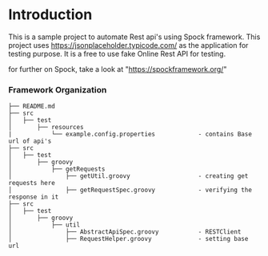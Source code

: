 # Introduction
This is a sample project to automate Rest api's using Spock framework. This project uses https://jsonplaceholder.typicode.com/ as the application for testing purpose. It is a free to use fake Online Rest API for testing.

for further on Spock, take a look at "https://spockframework.org/"

### Framework Organization
```
├── README.md
├── src
│   ├── test              
│       ├── resources              
|           └── example.config.properties            - contains Base url of api's 
├── src
│   ├── test              
│       ├── groovy              
│           ├── getRequests     
│               ├── getUtil.groovy                   - creating get requests here   
│               ├── getRequestSpec.groovy            - verifying the response in it
├── src
│   ├── test              
│       ├── groovy              
│           ├── util     
│               ├── AbstractApiSpec.groovy           - RESTClient   
│               ├── RequestHelper.groovy             - setting base url
```
